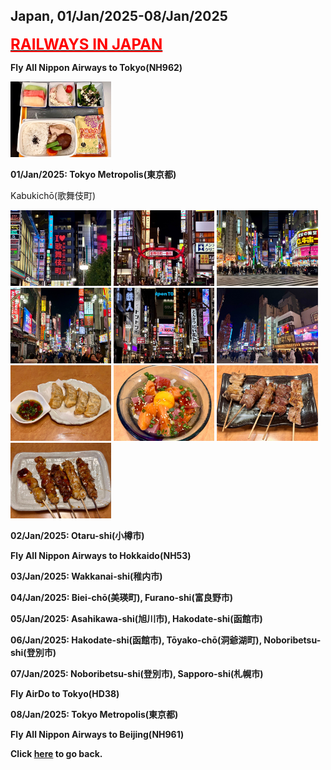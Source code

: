 ## Japan, 01/Jan/2025-08/Jan/2025

**[<font color=red size=5><u>RAILWAYS IN JAPAN</u></font>](https://wqgcx.github.io/transport/20250101JP/JR/)**

**Fly All Nippon Airways to Tokyo(NH962)**

<img src="../20250101JP_photos/IMG_5833.jpeg" width="32%">

**01/Jan/2025: Tokyo Metropolis(東京都)**

Kabukichō(歌舞伎町)

<img src="../20250101JP_photos/IMG_5836.jpeg" width="32%">
<img src="../20250101JP_photos/IMG_5838.jpeg" width="32%">
<img src="../20250101JP_photos/IMG_5835.jpeg" width="32%">
<img src="../20250101JP_photos/IMG_5840.jpeg" width="32%">
<img src="../20250101JP_photos/IMG_5842.jpeg" width="32%">
<img src="../20250101JP_photos/IMG_5846.jpeg" width="32%">
<img src="../20250101JP_photos/IMG_5849.jpeg" width="32%">
<img src="../20250101JP_photos/IMG_5852.jpeg" width="32%">
<img src="../20250101JP_photos/IMG_5853.jpeg" width="32%">
<img src="../20250101JP_photos/IMG_5854.jpeg" width="32%">

**02/Jan/2025: Otaru-shi(小樽市)**

**Fly All Nippon Airways to Hokkaido(NH53)**

**03/Jan/2025: Wakkanai-shi(稚内市)**

**04/Jan/2025: Biei-chō(美瑛町), Furano-shi(富良野市)**

**05/Jan/2025: Asahikawa-shi(旭川市), Hakodate-shi(函館市)**

**06/Jan/2025: Hakodate-shi(函館市), Tōyako-chō(洞爺湖町), Noboribetsu-shi(登別市)**

**07/Jan/2025: Noboribetsu-shi(登別市), Sapporo-shi(札幌市)**

**Fly AirDo to Tokyo(HD38)**

**08/Jan/2025: Tokyo Metropolis(東京都)**

**Fly All Nippon Airways to Beijing(NH961)**

**Click [here](https://wqgcx.github.io/transport/) to go back.**
